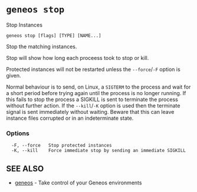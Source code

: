 # `geneos stop`

Stop Instances

```text
geneos stop [flags] [TYPE] [NAME...]
```

Stop the matching instances.

Stop will  show how long each proceess took to stop or kill.

Protected instances will not be restarted unless the `--force`/`-F` option is given.

Normal behaviour is to send, on Linux, a `SIGTERM` to the process and wait for a short period before trying again until the process is no longer running. If this fails to stop the process a SIGKILL is sent to terminate the process without further action. If the `--kill`/`-K` option is used then the terminate signal is sent immediately without waiting. Beware that this can leave instance files corrupted or in an indeterminate state.
### Options

```text
  -F, --force   Stop protected instances
  -K, --kill    Force immediate stop by sending an immediate SIGKILL
```

## SEE ALSO

* [geneos](geneos.md)	 - Take control of your Geneos environments
